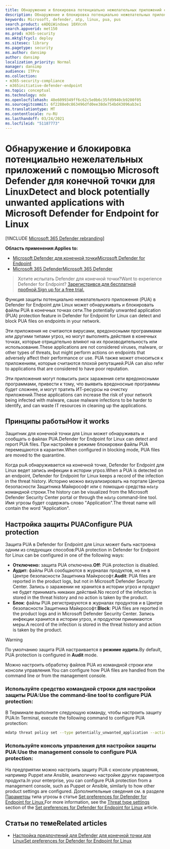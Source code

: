 ```yaml
---
title: Обнаружение и блокировка потенциально нежелательных приложений с помощью ATP Microsoft Defender для Linux
description: Обнаружение и блокировка потенциально нежелательных приложений (PUA) с помощью ATP Microsoft Defender для Linux.
keywords: Microsoft, defender, atp, linux, pua, pus
search.product: eADQiWindows 10XVcnh
search.appverid: met150
ms.prod: m365-security
ms.mktglfcycl: deploy
ms.sitesec: library
ms.pagetype: security
ms.author: dansimp
author: dansimp
localization_priority: Normal
manager: dansimp
audience: ITPro
ms.collection:
- m365-security-compliance
- m365initiative-defender-endpoint
ms.topic: conceptual
ms.technology: mde
ms.openlocfilehash: 40e6099349ff6c62c5e0b6c35fd9940cb9200f05
ms.sourcegitcommit: 6f2288e0c863496dfd0ee38de754bd43096ab3e1
ms.translationtype: MT
ms.contentlocale: ru-RU
ms.lasthandoff: 03/24/2021
ms.locfileid: "51187773"
---
```

# <a name="detect-and-block-potentially-unwanted-applications-with-microsoft-defender-for-endpoint-for-linux"></a><span data-ttu-id="e00ef-104">Обнаружение и блокировка потенциально нежелательных приложений с помощью Microsoft Defender для конечной точки для Linux</span><span class="sxs-lookup"><span data-stu-id="e00ef-104">Detect and block potentially unwanted applications with Microsoft Defender for Endpoint for Linux</span></span>

[!INCLUDE [Microsoft 365 Defender rebranding](../../includes/microsoft-defender.md)]


<span data-ttu-id="e00ef-105">**Область применения:**</span><span class="sxs-lookup"><span data-stu-id="e00ef-105">**Applies to:**</span></span>
- [<span data-ttu-id="e00ef-106">Microsoft Defender для конечной точки</span><span class="sxs-lookup"><span data-stu-id="e00ef-106">Microsoft Defender for Endpoint</span></span>](https://go.microsoft.com/fwlink/p/?linkid=2154037)
- [<span data-ttu-id="e00ef-107">Microsoft 365 Defender</span><span class="sxs-lookup"><span data-stu-id="e00ef-107">Microsoft 365 Defender</span></span>](https://go.microsoft.com/fwlink/?linkid=2118804)

> <span data-ttu-id="e00ef-108">Хотите испытать Defender для конечной точки?</span><span class="sxs-lookup"><span data-stu-id="e00ef-108">Want to experience Defender for Endpoint?</span></span> [<span data-ttu-id="e00ef-109">Зарегистрився для бесплатной пробной.</span><span class="sxs-lookup"><span data-stu-id="e00ef-109">Sign up for a free trial.</span></span>](https://www.microsoft.com/microsoft-365/windows/microsoft-defender-atp?ocid=docs-wdatp-investigateip-abovefoldlink)

<span data-ttu-id="e00ef-110">Функция защиты потенциально нежелательного приложения (PUA) в Defender for Endpoint для Linux может обнаруживать и блокировать файлы PUA в конечных точках сети.</span><span class="sxs-lookup"><span data-stu-id="e00ef-110">The potentially unwanted application (PUA) protection feature in Defender for Endpoint for Linux can detect and block PUA files on endpoints in your network.</span></span>

<span data-ttu-id="e00ef-111">Эти приложения не считаются вирусами, вредоносными программами или другими типами угроз, но могут выполнять действия в конечных точках, которые отрицательно влияют на их производительность или использование.</span><span class="sxs-lookup"><span data-stu-id="e00ef-111">These applications are not considered viruses, malware, or other types of threats, but might perform actions on endpoints that adversely affect their performance or use.</span></span> <span data-ttu-id="e00ef-112">PUA также может относиться к приложениям, которые считаются плохой репутацией.</span><span class="sxs-lookup"><span data-stu-id="e00ef-112">PUA can also refer to applications that are considered to have poor reputation.</span></span>

<span data-ttu-id="e00ef-113">Эти приложения могут повысить риск заражения сети вредоносными программами, привести к тому, что выявить вредоносные программы будет сложнее, и могут тратить ИТ-ресурсы на очистку приложений.</span><span class="sxs-lookup"><span data-stu-id="e00ef-113">These applications can increase the risk of your network being infected with malware, cause malware infections to be harder to identify, and can waste IT resources in cleaning up the applications.</span></span>

## <a name="how-it-works"></a><span data-ttu-id="e00ef-114">Принципы работы</span><span class="sxs-lookup"><span data-stu-id="e00ef-114">How it works</span></span>

<span data-ttu-id="e00ef-115">Защитник для конечной точки для Linux может обнаруживать и сообщать о файлах PUA.</span><span class="sxs-lookup"><span data-stu-id="e00ef-115">Defender for Endpoint for Linux can detect and report PUA files.</span></span> <span data-ttu-id="e00ef-116">При настройке в режиме блокировки файлы PUA перемещаются в карантин.</span><span class="sxs-lookup"><span data-stu-id="e00ef-116">When configured in blocking mode, PUA files are moved to the quarantine.</span></span>

<span data-ttu-id="e00ef-117">Когда puA обнаруживается на конечной точке, Defender for Endpoint для Linux ведет запись инфекции в истории угроз.</span><span class="sxs-lookup"><span data-stu-id="e00ef-117">When a PUA is detected on an endpoint, Defender for Endpoint for Linux keeps a record of the infection in the threat history.</span></span> <span data-ttu-id="e00ef-118">Историю можно визуализировать на портале Центра безопасности Защитника Майкрософт или с помощью средства `mdatp` командной строки.</span><span class="sxs-lookup"><span data-stu-id="e00ef-118">The history can be visualized from the Microsoft Defender Security Center portal or through the `mdatp` command-line tool.</span></span> <span data-ttu-id="e00ef-119">Имя угрозы будет содержать слово "Application".</span><span class="sxs-lookup"><span data-stu-id="e00ef-119">The threat name will contain the word "Application".</span></span>

## <a name="configure-pua-protection"></a><span data-ttu-id="e00ef-120">Настройка защиты PUA</span><span class="sxs-lookup"><span data-stu-id="e00ef-120">Configure PUA protection</span></span>

<span data-ttu-id="e00ef-121">Защита PUA в Defender for Endpoint для Linux может быть настроена одним из следующих способов:</span><span class="sxs-lookup"><span data-stu-id="e00ef-121">PUA protection in Defender for Endpoint for Linux can be configured in one of the following ways:</span></span>

- <span data-ttu-id="e00ef-122">**Отключено:** защита PUA отключена.</span><span class="sxs-lookup"><span data-stu-id="e00ef-122">**Off**: PUA protection is disabled.</span></span>
- <span data-ttu-id="e00ef-123">**Аудит:** файлы PUA сообщаются в журналах продуктов, но не в Центре безопасности Защитника Майкрософт.</span><span class="sxs-lookup"><span data-stu-id="e00ef-123">**Audit**: PUA files are reported in the product logs, but not in Microsoft Defender Security Center.</span></span> <span data-ttu-id="e00ef-124">Запись о заражении не хранится в истории угроз и продукт не будет принимать никаких действий.</span><span class="sxs-lookup"><span data-stu-id="e00ef-124">No record of the infection is stored in the threat history and no action is taken by the product.</span></span>
- <span data-ttu-id="e00ef-125">**Блок**: файлы PUA регистрируются в журналах продуктов и в Центре безопасности Защитника Майкрософт.</span><span class="sxs-lookup"><span data-stu-id="e00ef-125">**Block**: PUA files are reported in the product logs and in Microsoft Defender Security Center.</span></span> <span data-ttu-id="e00ef-126">Запись инфекции хранится в истории угроз, и продуктом принимаются меры.</span><span class="sxs-lookup"><span data-stu-id="e00ef-126">A record of the infection is stored in the threat history and action is taken by the product.</span></span>

>[!WARNING]
><span data-ttu-id="e00ef-127">По умолчанию защита PUA настраивается в **режиме аудита.**</span><span class="sxs-lookup"><span data-stu-id="e00ef-127">By default, PUA protection is configured in **Audit** mode.</span></span>

<span data-ttu-id="e00ef-128">Можно настроить обработку файлов PUA из командной строки или консоли управления.</span><span class="sxs-lookup"><span data-stu-id="e00ef-128">You can configure how PUA files are handled from the command line or from the management console.</span></span>

### <a name="use-the-command-line-tool-to-configure-pua-protection"></a><span data-ttu-id="e00ef-129">Используйте средство командной строки для настройки защиты PUA:</span><span class="sxs-lookup"><span data-stu-id="e00ef-129">Use the command-line tool to configure PUA protection:</span></span>

<span data-ttu-id="e00ef-130">В Терминале выполните следующую команду, чтобы настроить защиту PUA:</span><span class="sxs-lookup"><span data-stu-id="e00ef-130">In Terminal, execute the following command to configure PUA protection:</span></span>

```bash
mdatp threat policy set --type potentially_unwanted_application --action [off|audit|block]
```

### <a name="use-the-management-console-to-configure-pua-protection"></a><span data-ttu-id="e00ef-131">Используйте консоль управления для настройки защиты PUA:</span><span class="sxs-lookup"><span data-stu-id="e00ef-131">Use the management console to configure PUA protection:</span></span>

<span data-ttu-id="e00ef-132">На предприятии можно настроить защиту PUA с консоли управления, например Puppet или Ansible, аналогично настройке других параметров продукта.</span><span class="sxs-lookup"><span data-stu-id="e00ef-132">In your enterprise, you can configure PUA protection from a management console, such as Puppet or Ansible, similarly to how other product settings are configured.</span></span> <span data-ttu-id="e00ef-133">Дополнительные сведения см. в разделе [Параметры](linux-preferences.md#threat-type-settings) типа угрозы в статье [Set preferences for Defender for Endpoint for Linux.](linux-preferences.md)</span><span class="sxs-lookup"><span data-stu-id="e00ef-133">For more information, see the [Threat type settings](linux-preferences.md#threat-type-settings) section of the [Set preferences for Defender for Endpoint for Linux](linux-preferences.md) article.</span></span>

## <a name="related-articles"></a><span data-ttu-id="e00ef-134">Статьи по теме</span><span class="sxs-lookup"><span data-stu-id="e00ef-134">Related articles</span></span>

- [<span data-ttu-id="e00ef-135">Настройка предпочтений для Defender для конечной точки для Linux</span><span class="sxs-lookup"><span data-stu-id="e00ef-135">Set preferences for Defender for Endpoint for Linux</span></span>](linux-preferences.md)
